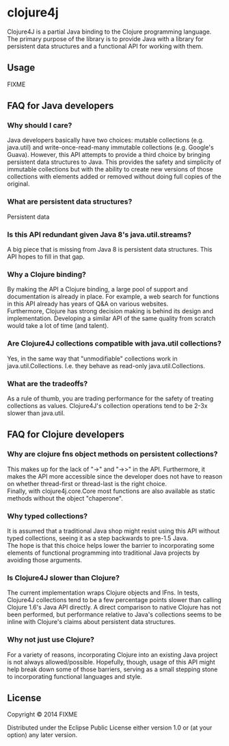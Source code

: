 # clojure4j

Clojure4J is a partial Java binding to the Clojure programming language.  The primary purpose of the library is to provide Java with a library for persistent data structures and a functional API for working with them.



## Usage

FIXME

## FAQ for Java developers

### Why should I care?
Java developers basically have two choices:  mutable collections (e.g. 
java.util) and write-once-read-many immutable collections (e.g. Google's
Guava).  However, this API attempts to provide a third choice by 
bringing persistent data structures to Java.  This provides the safety 
and simplicity of immutable collections but with the ability to create 
new versions of those collections with elements added or removed without 
doing full copies of the original.

### What are persistent data structures?
Persistent data 

### Is this API redundant given Java 8's java.util.streams?
A big piece that is missing from Java 8 is persistent data structures.  This API hopes to fill in that gap.  

### Why a Clojure binding?
By making the API a Clojure binding, a large pool of support and 
documentation is already in place.  For example, a web search for 
functions in this API already has years of Q&A on various websites.  
Furthermore, Clojure has strong decision making is behind its design and 
implementation.  Developing a similar API of the same quality from 
scratch would take a lot of time (and talent).

### Are Clojure4J collections compatible with java.util collections?
Yes, in the same way that "unmodifiable" collections work in 
java.util.Collections.  I.e. they behave as read-only java.util.Collections.

### What are the tradeoffs?
As a rule of thumb, you are trading performance for the safety of 
treating collections as values.  Clojure4J's collection operations tend to 
be 2-3x slower than java.util.  

## FAQ for Clojure developers

### Why are clojure fns object methods on persistent collections?
This makes up for the lack of "->" and "->>" in the API.  Furthermore, 
it makes the API more accessible since the developer does not have to 
reason on whether thread-first or thread-last is the right choice.  
Finally, with clojure4j.core.Core most functions are also available as static 
methods without the object "chaperone".

### Why typed collections?
It is assumed that a traditional Java shop might resist using this API 
without typed collections, seeing it as a step backwards to pre-1.5 Java.  
The hope is that this choice helps lower the barrier to incorporating some 
elements of functional programming into traditional Java projects by 
avoiding those arguments.

### Is Clojure4J slower than Clojure?
The current implementation wraps Clojure objects and IFns.  In tests, 
Clojure4J  collections tend to be a few percentage points slower than 
calling Clojure 1.6's Java API directly.  A direct comparison to native 
Clojure has not been performed, but performance relative to Java's 
collections seems to be inline with Clojure's claims about persistent data 
structures.

### Why not just use Clojure?
For a variety of reasons, incorporating Clojure into an existing Java 
project is not always allowed/possible.  Hopefully, though, usage of this 
API might help break down some of those barriers, serving as a small 
stepping stone to incorporating functional languages and style.  


## License

Copyright © 2014 FIXME

Distributed under the Eclipse Public License either version 1.0 or (at
your option) any later version.






